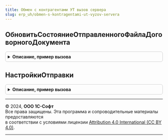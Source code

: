 ```yaml
---
title: Обмен с контрагентами УТ вызов сервера
slug: erp_uh/obmen-s-kontragentami-ut-vyzov-servera
---
```



## ОбновитьСостояниеОтправленногоФайлаДоговорногоДокумента
<details style="margin: 1em 0; padding: 0.5em; border: 1px solid #ccc; border-radius: 6px;">

<summary style="font-weight: bold; cursor: pointer;">Описание, пример вызова</summary>

```bsl

// см. ОбменСКонтрагентамиУТ.ОбновитьСостояниеОтправленногоФайлаДоговорногоДокумента.
Процедура ОбновитьСостояниеОтправленногоФайлаДоговорногоДокумента(ФайлСсылка, Значение) Экспорт
```

Пример вызова
```bsl
ОбменСКонтрагентамиУТВызовСервера.ОбновитьСостояниеОтправленногоФайлаДоговорногоДокумента(ФайлСсылка, Значение) 
```
</details>

## НастройкиОтправки
<details style="margin: 1em 0; padding: 0.5em; border: 1px solid #ccc; border-radius: 6px;">

<summary style="font-weight: bold; cursor: pointer;">Описание, пример вызова</summary>

```bsl

// см. ОбменСКонтрагентами.НастройкиОтправки.
//
Функция НастройкиОтправки(ОбъектыУчетаМассив) Экспорт
```

Пример вызова
```bsl
Результат = ОбменСКонтрагентамиУТВызовСервера.НастройкиОтправки(ОбъектыУчетаМассив) 
```
</details>

---

© 2024, **ООО 1С-Софт**  
Все права защищены. Эта программа и сопроводительные материалы предоставляются  
в соответствии с условиями лицензии [Attribution 4.0 International (CC BY 4.0)](https://creativecommons.org/licenses/by/4.0/legalcode).

---
